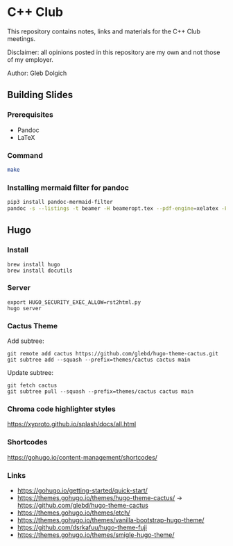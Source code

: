 # C++ Club

This repository contains notes, links and materials for the C++ Club meetings.

Disclaimer: all opinions posted in this repository are my own and not those of my employer.

Author: Gleb Dolgich

## Building Slides

### Prerequisites

* Pandoc
* LaTeX

### Command

```bash
make
```

### Installing mermaid filter for pandoc

```bash
pip3 install pandoc-mermaid-filter
pandoc -s --listings -t beamer -H beameropt.tex --pdf-engine=xelatex -F mermaid-filter 2019-11-07.md -o 2019-11-07.pdf
```

## Hugo

### Install

    brew install hugo
    brew install docutils

### Server

    export HUGO_SECURITY_EXEC_ALLOW=rst2html.py
    hugo server

### Cactus Theme

Add subtree:

    git remote add cactus https://github.com/glebd/hugo-theme-cactus.git
    git subtree add --squash --prefix=themes/cactus cactus main

Update subtree:

    git fetch cactus
    git subtree pull --squash --prefix=themes/cactus cactus main

### Chroma code highlighter styles

https://xyproto.github.io/splash/docs/all.html

### Shortcodes

https://gohugo.io/content-management/shortcodes/

### Links

* https://gohugo.io/getting-started/quick-start/
* https://themes.gohugo.io/themes/hugo-theme-cactus/ -> https://github.com/glebd/hugo-theme-cactus
* https://themes.gohugo.io/themes/etch/
* https://themes.gohugo.io/themes/vanilla-bootstrap-hugo-theme/
* https://github.com/dsrkafuu/hugo-theme-fuji
* https://themes.gohugo.io/themes/smigle-hugo-theme/
